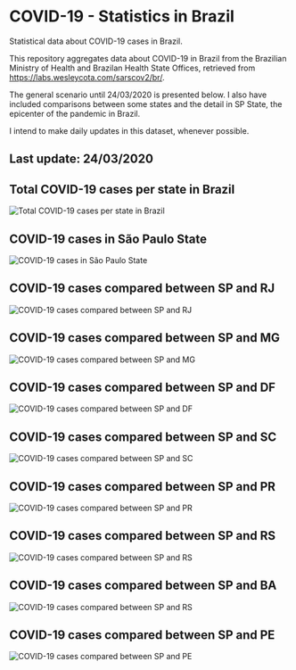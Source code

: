 # COVID-19 - Statistics in Brazil

Statistical data about COVID-19 cases in Brazil.

This repository aggregates data about COVID-19 in Brazil from the Brazilian Ministry of Health and Brazilan Health State Offices, retrieved from https://labs.wesleycota.com/sarscov2/br/.

The general scenario until 24/03/2020 is presented below. I also have included comparisons between some states and the detail in SP State, the epicenter of the pandemic in Brazil.

I intend to make daily updates in this dataset, whenever possible.

## Last update: 24/03/2020

## Total COVID-19 cases per state in Brazil
![Total COVID-19 cases per state in Brazil](https://github.com/marcoutojr/COVID-19-Statistics-Brazil/blob/master/Figures/24_03_2020/Total_COVID19_cases_per_state_in_Brazil.png)

## COVID-19 cases in São Paulo State
![COVID-19 cases in São Paulo State](https://github.com/marcoutojr/COVID-19-Statistics-Brazil/blob/master/Figures/24_03_2020/COVID19_cases_per_in_SP.png)

## COVID-19 cases compared between SP and RJ
![COVID-19 cases compared between SP and RJ](https://github.com/marcoutojr/COVID-19-Statistics-Brazil/blob/master/Figures/24_03_2020/COVID19_cases_compared_between_SP_and_RJ.png)

## COVID-19 cases compared between SP and MG
![COVID-19 cases compared between SP and MG](https://github.com/marcoutojr/COVID-19-Statistics-Brazil/blob/master/Figures/24_03_2020/COVID19_cases_compared_between_SP_and_MG.png)

## COVID-19 cases compared between SP and DF
![COVID-19 cases compared between SP and DF](https://github.com/marcoutojr/COVID-19-Statistics-Brazil/blob/master/Figures/24_03_2020/COVID19_cases_compared_between_SP_and_DF.png)

## COVID-19 cases compared between SP and SC
![COVID-19 cases compared between SP and SC](https://github.com/marcoutojr/COVID-19-Statistics-Brazil/blob/master/Figures/24_03_2020/COVID19_cases_compared_between_SP_and_SC.png)

## COVID-19 cases compared between SP and PR
![COVID-19 cases compared between SP and PR](https://github.com/marcoutojr/COVID-19-Statistics-Brazil/blob/master/Figures/24_03_2020/COVID19_cases_compared_between_SP_and_PR.png)

## COVID-19 cases compared between SP and RS
![COVID-19 cases compared between SP and RS](https://github.com/marcoutojr/COVID-19-Statistics-Brazil/blob/master/Figures/24_03_2020/COVID19_cases_compared_between_SP_and_RS.png)

## COVID-19 cases compared between SP and BA
![COVID-19 cases compared between SP and RS](https://github.com/marcoutojr/COVID-19-Statistics-Brazil/blob/master/Figures/24_03_2020/COVID19_cases_compared_between_SP_and_BA.png)

## COVID-19 cases compared between SP and PE
![COVID-19 cases compared between SP and PE](https://github.com/marcoutojr/COVID-19-Statistics-Brazil/blob/master/Figures/24_03_2020/COVID19_cases_compared_between_SP_and_PE.png)
